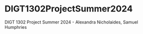 # DIGT1302ProjectSummer2024
DIGT 1302 Project Summer 2024 - Alexandra Nicholaides, Samuel Humphries
